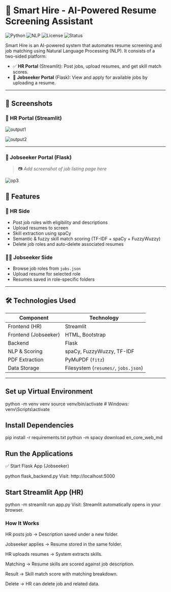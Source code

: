 # 🚀 Smart Hire - AI-Powered Resume Screening Assistant

![Python](https://img.shields.io/badge/python-3.10-blue)
![NLP](https://img.shields.io/badge/NLP-spaCy-green)
![License](https://img.shields.io/badge/license-MIT-blue)
![Status](https://img.shields.io/badge/status-active-success)

Smart Hire is an AI-powered system that automates resume screening and job matching using Natural Language Processing (NLP). It consists of a two-sided platform:

- ✅ **HR Portal** (Streamlit): Post jobs, upload resumes, and get skill match scores.
- 👤 **Jobseeker Portal** (Flask): View and apply for available jobs by uploading a resume.

---

## 📸 Screenshots

### 🔹 HR Portal (Streamlit)

![output1](https://github.com/user-attachments/assets/675d7926-41ef-4488-ac56-d5c476fedc9e)


![output2](https://github.com/user-attachments/assets/b3204a14-316a-4b57-b0c4-894dba010c91)


---

### 🔹 Jobseeker Portal (Flask)

> 📷 *Add screenshot of job listing page here*

![op3](https://github.com/user-attachments/assets/149bca56-28b3-4365-86ce-e06b45ba86a9)


## 🧠 Features

### 🏢 HR Side
- Post job roles with eligibility and descriptions
- Upload resumes to screen
- Skill extraction using spaCy
- Semantic & fuzzy skill match scoring (TF-IDF + spaCy + FuzzyWuzzy)
- Delete job roles and auto-delete associated resumes

### 🧑‍💼 Jobseeker Side
- Browse job roles from `jobs.json`
- Upload resume for selected role
- Resumes saved in role-specific folders

---

## 🛠️ Technologies Used

| Component         | Technology              |
|------------------|-------------------------|
| Frontend (HR)    | Streamlit               |
| Frontend (Jobseeker) | HTML, Bootstrap      |
| Backend          | Flask                   |
| NLP & Scoring    | spaCy, FuzzyWuzzy, TF-IDF |
| PDF Extraction   | PyMuPDF (`fitz`)        |
| Data Storage     | Filesystem (`resumes/`, `jobs.json`) |

---


## Set up Virtual Environment

python -m venv venv
source venv/bin/activate  # Windows: venv\Scripts\activate

## Install Dependencies

pip install -r requirements.txt
python -m spacy download en_core_web_md

## Run the Applications
✅ Start Flask App (Jobseeker)

python flask_backend.py
Visit: http://localhost:5000

## Start Streamlit App (HR)

python -m streamlit run app.py
Visit: Streamlit automatically opens in your browser.

### How It Works

HR posts job → Description saved under a new folder.

Jobseeker applies → Resume stored in the same folder.

HR uploads resumes → System extracts skills.

Matching → Resume skills are scored against job description.

Result → Skill match score with matching breakdown.

Delete → HR can delete job and related data.
